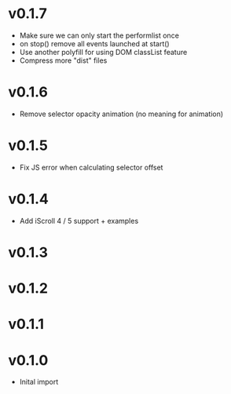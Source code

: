 # v0.1.7

* Make sure we can only start the performlist once
* on stop() remove all events launched at start()
* Use another polyfill for using DOM classList feature
* Compress more "dist" files

# v0.1.6

* Remove selector opacity animation (no meaning for animation)

# v0.1.5

* Fix JS error when calculating selector offset

# v0.1.4

* Add iScroll 4 / 5 support + examples

# v0.1.3
# v0.1.2
# v0.1.1
# v0.1.0

* Inital import
